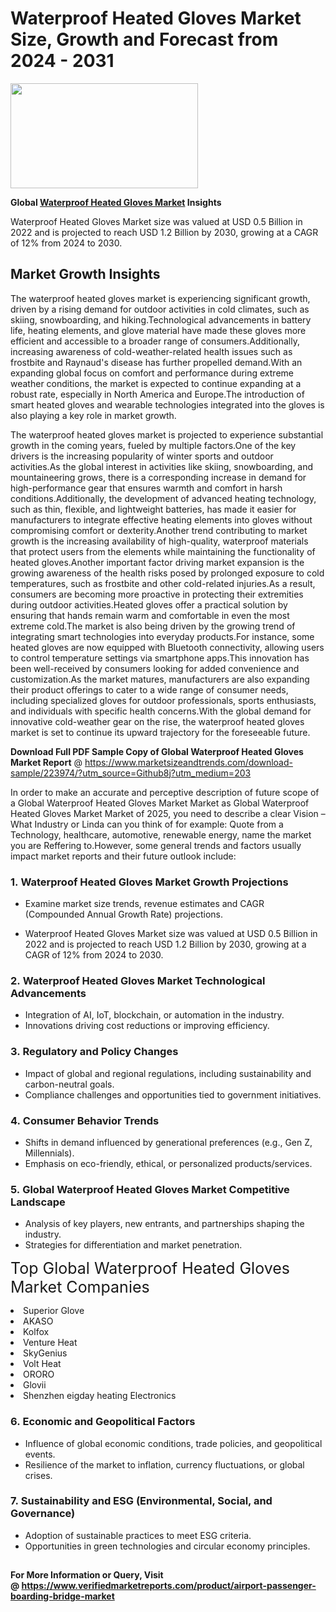 <H1>Waterproof Heated Gloves Market Size, Growth and Forecast from 2024 - 2031</H1><img class="aligncenter size-medium wp-image-584254" src="https://thirdeyenews.in/wp-content/uploads/2024/09/Global-Market-Research-300x168.jpeg" alt="" width="300" height="168" /><p><strong>Global&nbsp;<a href="https://www.marketsizeandtrends.com/download-sample/223974/?utm_source=Github8j?utm_medium=203">Waterproof Heated Gloves Market</a> Insights</strong></p><p>Waterproof Heated Gloves Market size was valued at USD 0.5 Billion in 2022 and is projected to reach USD 1.2 Billion by 2030, growing at a CAGR of 12% from 2024 to 2030.</p><p><h2>Market Growth Insights</h2> <p>The waterproof heated gloves market is experiencing significant growth, driven by a rising demand for outdoor activities in cold climates, such as skiing, snowboarding, and hiking.Technological advancements in battery life, heating elements, and glove material have made these gloves more efficient and accessible to a broader range of consumers.Additionally, increasing awareness of cold-weather-related health issues such as frostbite and Raynaud's disease has further propelled demand.With an expanding global focus on comfort and performance during extreme weather conditions, the market is expected to continue expanding at a robust rate, especially in North America and Europe.The introduction of smart heated gloves and wearable technologies integrated into the gloves is also playing a key role in market growth.</p> <p>The waterproof heated gloves market is projected to experience substantial growth in the coming years, fueled by multiple factors.One of the key drivers is the increasing popularity of winter sports and outdoor activities.As the global interest in activities like skiing, snowboarding, and mountaineering grows, there is a corresponding increase in demand for high-performance gear that ensures warmth and comfort in harsh conditions.Additionally, the development of advanced heating technology, such as thin, flexible, and lightweight batteries, has made it easier for manufacturers to integrate effective heating elements into gloves without compromising comfort or dexterity.Another trend contributing to market growth is the increasing availability of high-quality, waterproof materials that protect users from the elements while maintaining the functionality of heated gloves.Another important factor driving market expansion is the growing awareness of the health risks posed by prolonged exposure to cold temperatures, such as frostbite and other cold-related injuries.As a result, consumers are becoming more proactive in protecting their extremities during outdoor activities.Heated gloves offer a practical solution by ensuring that hands remain warm and comfortable in even the most extreme cold.The market is also being driven by the growing trend of integrating smart technologies into everyday products.For instance, some heated gloves are now equipped with Bluetooth connectivity, allowing users to control temperature settings via smartphone apps.This innovation has been well-received by consumers looking for added convenience and customization.As the market matures, manufacturers are also expanding their product offerings to cater to a wide range of consumer needs, including specialized gloves for outdoor professionals, sports enthusiasts, and individuals with specific health concerns.With the global demand for innovative cold-weather gear on the rise, the waterproof heated gloves market is set to continue its upward trajectory for the foreseeable future.<p><span class=""><strong>Download Full PDF Sample Copy of Global Waterproof Heated Gloves Market Report</strong> @ <a href="https://www.marketsizeandtrends.com/download-sample/223974/?utm_source=Github8j?utm_medium=203" target="_blank">https://www.marketsizeandtrends.com/download-sample/223974/?utm_source=Github8j?utm_medium=203</a></span></p><p>In order to make an accurate and perceptive description of future scope of a Global&nbsp;Waterproof Heated Gloves Market Market as Global&nbsp;Waterproof Heated Gloves Market Market of 2025, you need to describe a clear Vision &ndash; What Industry or Linda can you think of for example: Quote from a Technology, healthcare, automotive, renewable energy, name the market you are Reffering to.However, some general trends and factors usually impact market reports and their future outlook include:</p><h3>1.&nbsp;<strong>Waterproof Heated Gloves Market Growth Projections</strong></h3><ul><li>Examine market size trends, revenue estimates and CAGR (Compounded Annual Growth Rate) projections.</li><li><p>Waterproof Heated Gloves Market size was valued at USD 0.5 Billion in 2022 and is projected to reach USD 1.2 Billion by 2030, growing at a CAGR of 12% from 2024 to 2030.</p></li></ul><h3>2.&nbsp;<strong>Waterproof Heated Gloves Market Technological Advancements</strong></h3><ul><li>Integration of AI, IoT, blockchain, or automation in the industry.</li><li>Innovations driving cost reductions or improving efficiency.</li></ul><h3>3.&nbsp;<strong>Regulatory and Policy Changes</strong></h3><ul><li>Impact of global and regional regulations, including sustainability and carbon-neutral goals.</li><li>Compliance challenges and opportunities tied to government initiatives.</li></ul><h3>4.&nbsp;<strong>Consumer Behavior Trends</strong></h3><ul><li>Shifts in demand influenced by generational preferences (e.g., Gen Z, Millennials).</li><li>Emphasis on eco-friendly, ethical, or personalized products/services.</li></ul><h3>5.&nbsp;<strong>Global Waterproof Heated Gloves Market Competitive Landscape</strong></h3><ul><li>Analysis of key players, new entrants, and partnerships shaping the industry.</li><li>Strategies for differentiation and market penetration.</li></ul><p data-pm-slice="1 1 []"><span style="color: inherit; font-family: inherit; font-size: 25px;">Top Global Waterproof Heated Gloves Market Companies</span></p><div class="" data-test-id=""><p><li>Superior Glove</li><li> AKASO</li><li> Kolfox</li><li> Venture Heat</li><li> SkyGenius</li><li> Volt Heat</li><li> ORORO</li><li> Glovii</li><li> Shenzhen eigday heating Electronics</li></p></div><h3>6.&nbsp;<strong>Economic and Geopolitical Factors</strong></h3><ul><li>Influence of global economic conditions, trade policies, and geopolitical events.</li><li>Resilience of the market to inflation, currency fluctuations, or global crises.</li></ul><h3>7.&nbsp;<strong>Sustainability and ESG (Environmental, Social, and Governance)</strong></h3><ul><li>Adoption of sustainable practices to meet ESG criteria.</li><li>Opportunities in green technologies and circular economy principles.</li></ul><h2><strong style="font-size: 14px;">For More Information or Query, Visit @&nbsp;</strong><a style="background-color: #ffffff; font-size: 14px;" href="https://www.marketsizeandtrends.com/report/waterproof-heated-gloves-market/" target="_blank">https://www.verifiedmarketreports.com/product/airport-passenger-boarding-bridge-market</a></h2>